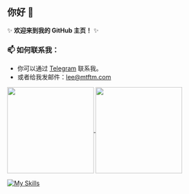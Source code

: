 ## 你好 👋 

✨ **欢迎来到我的 GitHub 主页！** ✨

### 📫 如何联系我：
- 你可以通过 [Telegram](https://t.me/leetfs) 联系我。
- 或者给我发邮件：lee@mtftm.com

<a href="https://github.com/Leetfs/">
  <img height=200 align="center" src="https://github-readme-stats.vercel.app/api?username=Leetfs&card_width=200" />
</a>
<a href="https://github.com/Leetfs/">
  <img height=200 align="center" src="https://github-readme-stats.vercel.app/api/top-langs?username=Leetfs&layout=compact&langs_count=8&card_width=200" />
</a>

[![My Skills](https://skillicons.dev/icons?i=vscode,unity,ae,au,ai,ps,pr,blender,c,cs,cpp,cloudflare,css,debian,docker,git,github,githubactions,html,md,ubuntu,vue,vite)](https://skillicons.dev)